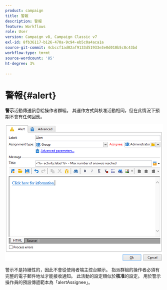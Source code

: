 ```yaml
---
product: campaign
title: 警報
description: 警報
feature: Workflows
role: User
version: Campaign v8, Campaign Classic v7
exl-id: 8fb36117-b126-470a-9c94-eb5c0a4aca1a
source-git-commit: 4cbccf1ad02af9133d51933e3e0d010b5c8c43bd
workflow-type: tm+mt
source-wordcount: '85'
ht-degree: 3%

---
```


# 警報{#alert}



**警示**&#x200B;活動傳送訊息給操作者群組。 其運作方式與核准活動相同，但在此情況下預期不會有任何回應。

![](assets/edit_alerte.png)

警示不是持續性的，因此不會從使用者端主控台顯示。 指派群組的操作者必須有完整的電子郵件地址才能接收通知。 此活動的設定類似於&#x200B;**核准**&#x200B;的設定。 用於警示操作員的預設傳遞範本為「alertAssignee」。
